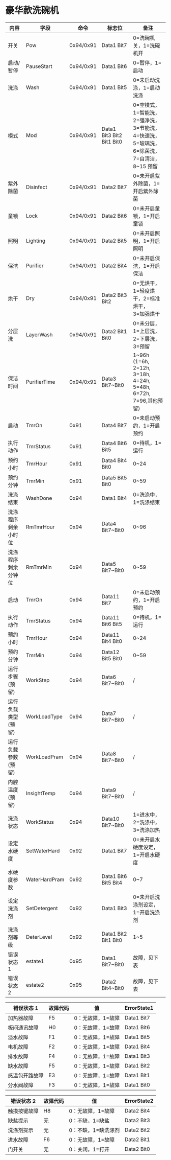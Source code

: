 # 豪华款洗碗机

| 内容               | 字段          | 命令      | 标志位                         | 备注                                                                                                |
| ------------------ | ------------- | --------- | ------------------------------ | --------------------------------------------------------------------------------------------------- |
| 开关               | Pow           | 0x94/0x91 | Data1 Bit7                     | 0=洗碗机关，1=洗碗机开                                                                              |
| 启动/暂停          | PauseStart    | 0x94/0x91 | Data1 Bit6                     | 0=暂停，1=启动                                                                                      |
| 洗涤               | Wash          | 0x94/0x91 | Data1 Bit5                     | 0=未启动洗涤，1=启动洗涤                                                                            |
| 模式               | Mod           | 0x94/0x91 | Data1 <br/>Bit3 Bit2 Bit1 Bit0 | 0=空模式，1=智能洗，2=强净洗，<br/>3=节能洗，4=快速洗，5=玻璃洗，<br/>6=除菌洗，7=自清洁，8~15 预留 |
| 紫外除菌           | Disinfect     | 0x94/0x91 | Data2 Bit7                     | 0=未开启紫外除菌，1=开启紫外除菌                                                                    |
| 童锁               | Lock          | 0x94/0x91 | Data2 Bit6                     | 0=未开启童锁，1=开启童锁                                                                            |
| 照明               | Lighting      | 0x94/0x91 | Data2 Bit5                     | 0=未开启照明，1=开启照明                                                                            |
| 保洁               | Purifier         | 0x94/0x91 | Data2 Bit4                     | 0=未开启保洁，1=开启保洁                                                                            |
| 烘干               | Dry           | 0x94/0x91 | Data2 Bit3 Bit2                | 0=无烘干，1=轻度烘干，2=标准烘干，<br/>3=加强烘干                                                   |
| 分层洗             | LayerWash     | 0x94/0x91 | Data2 Bit1 Bit0                | 0=未分层，1=上层洗，2=下层洗， 3=预留                                                               |
| 保洁时间           | PurifierTime  | 0x94/0x91 | Data3 Bit7~Bit0                | 1~96h<br/> (1=6h, 2=12h, 3=18h, <br/>4=24h, 5=48h, 6=72h, <br/>7=96,其他预留)                       |
| 启动               | TmrOn         | 0x91      | Data4 Bit7                     | 0=未启动预约，1=开启预约                                                                            |
| 执行动作           | TmrStatus     | 0x91      | Data4 Bit6 Bit5                | 0=待机，1=运行                                                                                      |
| 预约小时           | TmrHour       | 0x91      | Data4 Bit4 Bit0                | 0~24                                                                                                |
| 预约分钟           | TmrMin        | 0x91      | Data5 Bit5 Bit0                | 0~59                                                                                                |
| 洗涤结束           | WashDone      | 0x94      | Data1 Bit4                     | 0=洗涤中，1=洗涤结束                                                                                |
| 洗涤程序剩余小时位 | RmTmrHour     | 0x94      | Data4 Bit7~Bit0                | 0~96                                                                                                |
| 洗涤程序剩余分钟位 | RmTmrMin      | 0x94      | Data5 Bit7~Bit0                | 0~59                                                                                                |
| 启动               | TmrOn         | 0x94      | Data11 Bit7                    | 0=未启动预约，1=开启预约                                                                            |
| 执行动作           | TmrStatus     | 0x94      | Data11 Bit6 Bit5               | 0=待机，1=运行                                                                                      |
| 预约小时           | TmrHour       | 0x94      | Data11 Bit4 Bit0               | 0~24                                                                                                |
| 预约分钟           | TmrMin        | 0x94      | Data12 Bit5 Bit0               | 0~59                                                                                                |
| 运行步骤(预留)     | WorkStep      | 0x94      | Data6 Bit7~Bit0                | /                                                                                                   |
| 运行负载类型(预留) | WorkLoadType  | 0x94      | Data7 Bit7~Bit0                | /                                                                                                   |
| 运行负载参数(预留) | WorkLoadPram  | 0x94      | Data8 Bit7~Bit0                | /                                                                                                   |
| 内腔温度(预留)     | InsightTemp   | 0x94      | Data9 Bit7~Bit0                | /                                                                                                   |
| 洗涤状态           | WorkStatus    | 0x94      | Data10 Bit7~Bit0               | 1=进水中，2=洗涤中，3=洗涤加热                                                                      | 中，4=排水中，5=烘干中，6=保洁中 其他预留 |
| 设定水硬度         | SetWaterHard  | 0x92      | Data1 Bit7                     | 0=未开启水硬度设定，1=开启水硬度                                                                    | 设 | 定 |
| 水硬度参数         | WaterHardPram | 0x92      | Data1 Bit6 Bit5 Bit4           | 0~7                                                                                                 |
| 设定洗涤剂         | SetDetergent  | 0x92      | Data1 Bit3                     | 0=未开启洗涤剂设定，1=开启洗涤剂                                                                    | 设 | 定 |
| 洗涤剂等级         | DeterLevel    | 0x92      | Data1 Bit2 Bit1 Bit0           | 1~5                                                                                                 |
| 错误状态 1         | estate1       | 0x95      | Data1 Bit7~Bit0                | 故障，见下表                                                                                        |
| 错误状态 2         | estate2       | 0x95      | Data2 Bit4~Bit0                | 故障，见下表                                                                                        |

| 错误状态 1     | 故障代码 | 值                | ErrorState1 |
| -------------- | -------- | ----------------- | ----------- |
| 加热器故障     | F5       | 0：无故障，1=故障 | Data1 Bit7  |
| 板间通讯故障   | H0       | 0：无故障，1=故障 | Data1 Bit6  |
| 溢水故障       | F1       | 0：无故障，1=故障 | Data1 Bit5  |
| 电机故障       | F2       | 0：无故障，1=故障 | Data1 Bit4  |
| 排水故障       | F4       | 0：无故障，1=故障 | Data1 Bit3  |
| 缺水故障       | F5       | 0：无故障，1=故障 | Data1 Bit2  |
| 感温包开路故障 | E3       | 0：无故障，1=故障 | Data1 Bit1  |
| 分水阀故障     | F3       | 0：无故障，1=故障 | Data1 Bit0  |

| 错误状态 2   | 故障代码 | 值                  | ErrorState2 |
| ------------ | -------- | ------------------- | ----------- |
| 触摸按键故障 | H8       | 0：无故障，1=故障   | Data2 Bit4  |
| 缺盐提示     | 无       | 0：不缺，1=缺盐     | Data2 Bit3  |
| 洗涤剂提示   | 无       | 0：不缺，1=缺洗涤剂 | Data2 Bit2  |
| 进水故障     | F6       | 0：无故障，1=故障   | Data2 Bit1  |
| 门开关       | 无       | 0：关闭，1=打开     | Data2 Bit0  |

